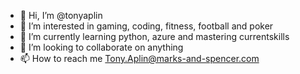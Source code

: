 - 👋 Hi, I’m @tonyaplin
- 👀 I’m interested in gaming, coding, fitness, football and poker
- 🌱 I’m currently learning python, azure and mastering currentskills
- 💞️ I’m looking to collaborate on anything
- 📫 How to reach me Tony.Aplin@marks-and-spencer.com

<!---
tonyaplin/tonyaplin is a ✨ special ✨ repository because its `README.md` (this file) appears on your GitHub profile.
You can click the Preview link to take a look at your changes.
--->
